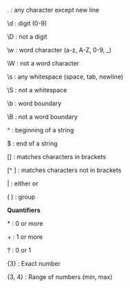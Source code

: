 . : any character except new line

\d : digit (0-9)

\D : not a digit 

\w : word character (a-z, A-Z, 0-9, \_)	

\W : not a word character

\s : any whitespace (space, tab, newline)

\S : not a whitespace


\b : word boundary

\B : not a word boundary

^ : beginning of a string

$ : end of a string 

[] : matches characters in brackets

[^ ] : matches characters not in brackets

| : either or 

( ) : group

**Quantifiers**

\* : 0 or more

\+ : 1 or more

\? : 0 or 1

{3} : Exact number

{3, 4} : Range of numbers (min, max)
